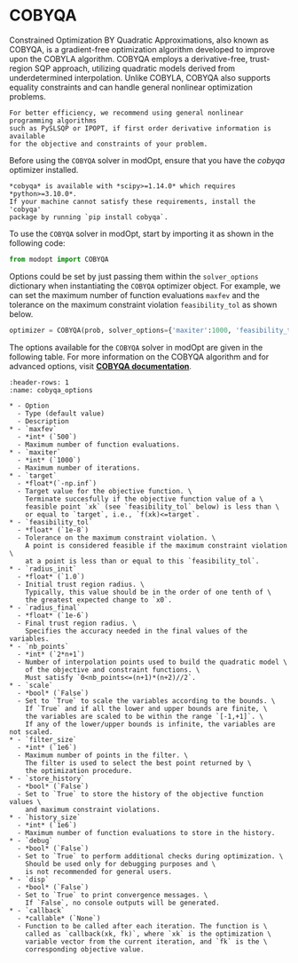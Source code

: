 # COBYQA

Constrained Optimization BY Quadratic Approximations, also known as COBYQA, 
is a gradient-free optimization algorithm developed to improve upon 
the COBYLA algorithm.
COBYQA employs a derivative-free, trust-region SQP approach, 
utilizing quadratic models derived from underdetermined interpolation.
Unlike COBYLA, COBYQA also supports equality constraints and can handle
general nonlinear optimization problems.
```{note}
For better efficiency, we recommend using general nonlinear programming algorithms
such as PySLSQP or IPOPT, if first order derivative information is available 
for the objective and constraints of your problem.
```

Before using the `COBYQA` solver in modOpt, ensure that you 
have the *cobyqa* optimizer installed.
```{warning}
*cobyqa* is available with *scipy>=1.14.0* which requires *python>=3.10.0*.
If your machine cannot satisfy these requirements, install the 'cobyqa' 
package by running `pip install cobyqa`.
```
To use the `COBYQA` solver in modOpt, start by importing it as shown in the following code:

```py
from modopt import COBYQA
```

Options could be set by just passing them within the `solver_options` dictionary when 
instantiating the `COBYQA` optimizer object.
For example, we can set the maximum number of function evaluations `maxfev` 
and the tolerance on the maximum constraint violation `feasibility_tol` as shown below.

```py
optimizer = COBYQA(prob, solver_options={'maxiter':1000, 'feasibility_tol':1e-6})
```

The options available for the `COBYQA` solver in modOpt are given in the following table.
For more information on the COBYQA algorithm and for advanced options, visit
**[COBYQA documentation](https://www.cobyqa.com/stable/ref/generated/cobyqa.minimize.html)**.

```{list-table} COBYQA solver options
:header-rows: 1
:name: cobyqa_options

* - Option
  - Type (default value)
  - Description
* - `maxfev`
  - *int* (`500`)
  - Maximum number of function evaluations.
* - `maxiter`
  - *int* (`1000`)
  - Maximum number of iterations.
* - `target`
  - *float*(`-np.inf`)
  - Target value for the objective function. \
    Terminate succesfully if the objective function value of a \
    feasible point `xk` (see `feasibility_tol` below) is less than \
    or equal to `target`, i.e., `f(xk)<=target`.
* - `feasibility_tol`
  - *float* (`1e-8`)
  - Tolerance on the maximum constraint violation. \
    A point is considered feasible if the maximum constraint violation \
    at a point is less than or equal to this `feasibility_tol`.
* - `radius_init`
  - *float* (`1.0`)
  - Initial trust region radius. \
    Typically, this value should be in the order of one tenth of \
    the greatest expected change to `x0`.
* - `radius_final`
  - *float* (`1e-6`)
  - Final trust region radius. \
    Specifies the accuracy needed in the final values of the variables. 
* - `nb_points`
  - *int* (`2*n+1`)
  - Number of interpolation points used to build the quadratic model \
    of the objective and constraint functions. \
    Must satisfy `0<nb_points<=(n+1)*(n+2)//2`.
* - `scale`
  - *bool* (`False`)
  - Set to `True` to scale the variables according to the bounds. \
    If `True` and if all the lower and upper bounds are finite, \
    the variables are scaled to be within the range `[-1,+1]`. \
    If any of the lower/upper bounds is infinite, the variables are not scaled.
* - `filter_size`
  - *int* (`1e6`)
  - Maximum number of points in the filter. \
    The filter is used to select the best point returned by \
    the optimization procedure.
* - `store_history`
  - *bool* (`False`)
  - Set to `True` to store the history of the objective function values \
    and maximum constraint violations.
* - `history_size`
  - *int* (`1e6`)
  - Maximum number of function evaluations to store in the history.
* - `debug`
  - *bool* (`False`)
  - Set to `True` to perform additional checks during optimization. \
    Should be used only for debugging purposes and \
    is not recommended for general users.
* - `disp`
  - *bool* (`False`)
  - Set to `True` to print convergence messages. \
    If `False`, no console outputs will be generated.
* - `callback`
  - *callable* (`None`)
  - Function to be called after each iteration. The function is \
    called as `callback(xk, fk)`, where `xk` is the optimization \
    variable vector from the current iteration, and `fk` is the \
    corresponding objective value.
```